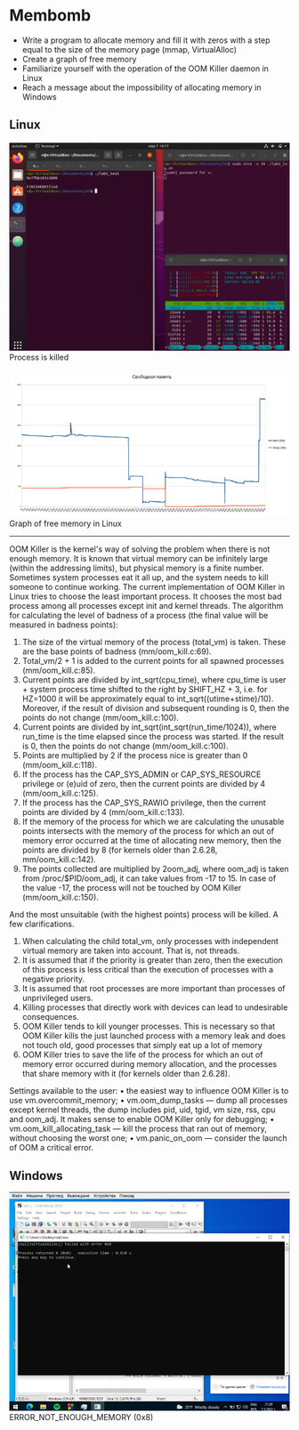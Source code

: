# Membomb

- Write a program to allocate memory and fill it with zeros with a step equal to the size of the memory page (mmap, VirtualAlloc)
- Create a graph of free memory
- Familiarize yourself with the operation of the OOM Killer daemon in Linux
- Reach a message about the impossibility of allocating memory in Windows

## Linux
![alt text](image2.png)
Process is killed

![alt text](image.png)
Graph of free memory in Linux

---
OOM Killer is the kernel's way of solving the problem when there is not enough memory. It is known that virtual memory can be infinitely large (within the addressing limits), but physical memory is a finite number. Sometimes system processes eat it all up, and the system needs to kill someone to continue working. The current implementation of OOM Killer in Linux tries to choose the least important process. It chooses the most bad process among all processes except init and kernel threads.
The algorithm for calculating the level of badness of a process (the final value will be measured in badness points):
1. The size of the virtual memory of the process (total_vm) is taken. These are the base points of badness (mm/oom_kill.c:69).
2. Total_vm/2 + 1 is added to the current points for all spawned processes (mm/oom_kill.c:85).
3. Current points are divided by int_sqrt(cpu_time), where cpu_time is user + system process time shifted to the right by SHIFT_HZ + 3, i.e. for HZ=1000 it will be approximately equal to int_sqrt((utime+stime)/10). Moreover, if the result of division and subsequent rounding is 0, then the points do not change (mm/oom_kill.c:100).
4. Current points are divided by int_sqrt(int_sqrt(run_time/1024)), where run_time is the time elapsed since the process was started. If the result is 0, then the points do not change (mm/oom_kill.c:100).
5. Points are multiplied by 2 if the process nice is greater than 0 (mm/oom_kill.c:118).
6. If the process has the CAP_SYS_ADMIN or CAP_SYS_RESOURCE privilege or (e)uid of zero, then the current points are divided by 4 (mm/oom_kill.c:125).
7. If the process has the CAP_SYS_RAWIO privilege, then the current points are divided by 4 (mm/oom_kill.c:133).
8. If the memory of the process for which we are calculating the unusable points intersects with the memory of the process for which an out of memory error occurred at the time of allocating new memory, then the points are divided by 8 (for kernels older than 2.6.28, mm/oom_kill.c:142).
9. The points collected are multiplied by 2oom_adj, where oom_adj is taken from /proc/$PID/oom_adj, it can take values ​​from -17 to 15. In case of the value -17, the process will not be touched by OOM Killer (mm/oom_kill.c:150).

And the most unsuitable (with the highest points) process will be killed.
A few clarifications.
1. When calculating the child total_vm, only processes with independent virtual memory are taken into account. That is, not threads.
2. It is assumed that if the priority is greater than zero, then the execution of this process is less critical than the execution of processes with a negative priority.
3. It is assumed that root processes are more important than processes of unprivileged users.
4. Killing processes that directly work with devices can lead to undesirable consequences.
5. OOM Killer tends to kill younger processes. This is necessary so that OOM Killer kills the just launched process with a memory leak and does not touch old, good processes that simply eat up a lot of memory
6. OOM Killer tries to save the life of the process for which an out of memory error occurred during memory allocation, and the processes that share memory with it (for kernels older than 2.6.28).

Settings available to the user:
• the easiest way to influence OOM Killer is to use vm.overcommit_memory;
• vm.oom_dump_tasks — dump all processes except kernel threads, the dump includes pid, uid, tgid, vm size, rss, cpu and oom_adj. It makes sense to enable OOM Killer only for debugging;
• vm.oom_kill_allocating_task — kill the process that ran out of memory, without choosing the worst one;
• vm.panic_on_oom — consider the launch of OOM a critical error.


## Windows
![alt text](image3.png)
ERROR_NOT_ENOUGH_MEMORY (0x8)